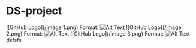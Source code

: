 # DS-project
![GitHub Logo](/image 1.png)
Format: ![Alt Text](url)
![GitHub Logo](/image 2.png)
Format: ![Alt Text](url)
![GitHub Logo](/image 3.png)
Format: ![Alt Text](url)
dsfsfs
